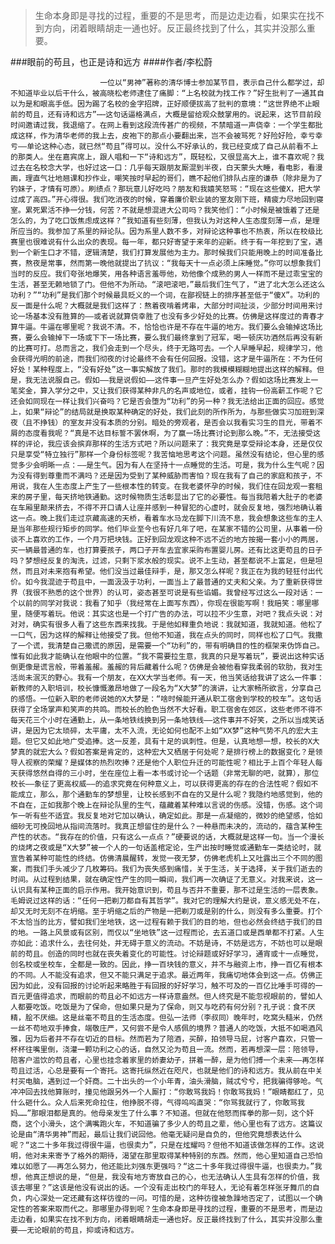 > 生命本身即是寻找的过程，重要的不是思考，而是边走边看，如果实在找不到方向，闭着眼睛胡走一通也好。反正最终找到了什么，其实并没那么重要。

###眼前的苟且，也正是诗和远方
####作者/李松蔚

						一位以“男神”著称的清华博士参加某节目，表示自己什么都学过，却不知道毕业以后干什么，被高晓松老师逮住了痛脚：“上名校就为找工作？”好生批判了一通其自以为是和眼高手低。因为踢了名校的金字招牌，正好顺便拔高了批判的意境：“这世界绝不止眼前的苟且，还有诗和远方”⋯⋯这句话逼格满点，大概是留给观众鼓掌用的。说起来，这节目前段时间邀请过我，我退缩了。在网上看到这段流传甚广的视频，不禁暗道一声侥幸：一个学生都批成这样，作为清华老师的我上去，皮袍下的那点小要翻出来，岂不会被骂死？好险好险，幸亏幸亏——单论这种心态，就已然“苟且”得可以。没什么不好承认的，我已经变成了自己从前看不上的那类人。坐在嘉宾席上，跟人唱和一下“诗和远方”，既轻松，又很显高大上，谁不喜欢呢？我过去在名校念大学，也好过这一口：几乎每天跟朋友厮混到半夜，白天蒙头大睡，看电影，看漫画，理直气壮地翘课和抄作业，嘲笑按时早起的哥们，瞧不起他们排队占座的谦恭（除非是为了钓妹子，才情有可原）。刷绩点？那玩意儿好吃吗？朋友和我嬉笑怒骂：“现在这些傻X，把大学过成了高四。”开心得很。我们吃消夜的时候，穿着廉价职业装的室友刚下班，精疲力尽地回到寝室。累死累活不挣一分钱，何苦？不就是想混进大公司吗？我笑他们：“小时候是被饿着了还是怎么的，为了吃口饭焦虑成这样？”我知道有些刻薄，但我认为对这种人生态度刻薄一点，是理所应当的。我参加了系里的辩论队。因为系里人数不多，对辩论这种事也不热衷，所以在校级比赛里也很难说有什么出众的表现。每一年，都只好寄望于来年的迎新。终于有一年挖到了宝，遇到一个新生口才不错，逻辑清楚，我们打算发展他为主力。那时候我们只能用晚上的时间准备比赛，熬夜是常事，然而第一晚他就提出了抗议：“我每天十一点必须上床睡觉。”你可以想象我们当时的反应。我们夸张地爆笑，用各种语言羞辱他，劝他像个成熟的男人一样而不是过乖宝宝的生活，甚至无赖地锁了门。但他不为所动。“滚吧滚吧，”最后我们生气了，“进了北大怎么还这么功利？”“功利”是我们那个时候最具贬义的一个词，在鄙视链上的排序甚至低于“傻X”。功利的反一面是什么呢？大概就是我们这样了：熬着夜啃着烤串，大部分时间扯淡，少部分时间用来讨论一场基本没有胜算的——或者说就算侥幸胜了也没有多少好处的比赛。仿佛是这样度过的青春才算牛逼。牛逼在哪里呢？我说不清。不，恰恰也许是不存在牛逼的地方。我们要么会输掉这场比赛，要么会输掉下一场或下下一场比赛，要么我们最终拿到了冠军，喝一顿庆功酒然后再没有新的比赛可打。总而言之，我们会走到一个尽头，终于无路可去。一个人早睡早起，规律学习，他会获得光明的前途，而我们彻夜的讨论最终不会有任何回报。没错，这才是牛逼所在：不为任何好处！某种程度上，“没有好处”这一事实解放了我们。那时的我模模糊糊地提出这样的解释。但是，我无法说服自己。假如——我是说假如——这件事一旦产生好处怎么办？假如这场比赛发上一笔奖金，算入学分之中，又让我们获得某种非凡的名声或地位，或者，挂钩一份高薪工作呢？它还会如同现在一样让我们兴奋吗？它是否会堕为“功利”的另一种？我无法给出正面的回应。感觉上，如果“辩论”的结局就是换取某种确定的好处，我们此刻的所作所为，与那些做实习加班到深夜（且不挣钱）的室友并没有本质的分别。暗处的旁观者，是否会以我看实习生的目光，带着不屑的态度看我呢？“真是不达目标誓不罢休啊，为了赢一场比赛讨论到那么晚。”不，无法接受这样的评论，我应该会摈弃那样的生活方式吧？所以问题来了：我究竟是享受辩论本身，还是仅仅只是享受“特立独行”那样一个身份标签呢？我苦恼地思考这个问题。虽然没有结论，但心里的感觉多少会明晰一点：——是生气。因为有人在坚持十一点睡觉的生活。可是，我为什么生气呢？因为没有得到尊重而不满吗？还是因为受到了某种威胁而害怕？现在我有了自己的家庭和孩子，不用说，我在人生态度上产生了一些根本性的转变。在我老婆怀孕的时候，我们住在回龙观一套租来的房子里，每天挤地铁通勤。这时候物质生活彰显出了它的必要性。每当我陪着大肚子的老婆在车厢里颠来挤去，不得不开口请人让座并感到一种冒犯的心虚时，就会反复地，强烈地确认着这一点。晚上我们走过京藏高速的天桥，看着车水马龙在脚下川流不息，我会想象这些车的主人是当年那些规行矩步的同学。他们毕业至今也有好几年了吧，在某家不错的公司里，从事着一份谈不上喜欢的工作，一个月万把块钱。正好到回龙观这种不远不近的地方按揭一套小小的两居，买一辆最普通的车，也打算要孩子，两口子开车去宜家采购布置婴儿房。还有比这更苟且的日子吗？梦想经反复的淘洗，过滤，只剩下浆水般的现实。说不上生动，甚至都说不上富足，但是坦然，而且对未来抱有希望。他们没当过最佳辩手，是，那又怎么样呢？我正在为我的轻狂付出代价。如今我混迹于苟且中，一面汲汲于功利，一面当上了最普通的丈夫和父亲。为了重新获得世界（我很不熟悉的这个世界）的认可，姿态甚至可说是有些谄媚。我曾经写过这么一段对话：一个以前的同学对我说：我看了知乎（我经常在上面写东西），你现在很能写啊！我赔笑：哪里哪里，随便写着玩。他说：其实这也是一个打广告的办法，可以拉不少生意，对吧？我点头说：对对对，确实有很多人看了这些东西来找我。于是他如释重负地说：我就知道，我就知道。他松了一口气，因为这样的解释让他接受了我。但他不知道，我在点头的同时，同样也松了口气。我撒了一个谎，我清楚自己撒谎的原因，是需要一个“功利”的，带有明确目的性的框架来伪饰自己。惟有如此我才能确认在他眼中的位置。“我不需要拉生意，我真的只是写着玩”，要说出这种实话倒更像是谎言般，带着羞赧。羞赧的背后藏着什么呢？仿佛是会被他看穿我柔弱的软肋，我对生活尚未泯灭的野心。我有一个朋友，在XX大学当老师。有一天，他当笑话给我讲了这么一件事：新教师的入职培训，校长慷慨激昂地做了一段名为“X大梦”的演讲，让大家畅所欲言，分享自己的感悟。一位新入职的老师说她的X大梦是：“啥时候能开通从职工宿舍到学校的校车”。这句话获得了全场掌声和笑声的共鸣。而校长的脸色当然不大好看。职工宿舍在郊区，这些老师不得不每天花三个小时在通勤上，从一条地铁线换到另一条地铁线——这件事并不好笑，之所以当成笑话讲，是因为它太琐碎，太平庸，太不入流，无论如何也配不上如“XX梦”这种气势不凡的宏大主题。但它又如此地广受追捧。这一反差，具有十足的讽刺性。但是，认真地想一想，校长的X大梦真的就宏大么？假如答案是肯定的，这种宏大又栖居于何处呢？是排行榜上的数据变化？是领导人视察的荣耀？是媒体的热烈吹捧？还是他个人职位升迁的可能性呢？相比于上百个年轻人每天获得悠然自得的三小时，坐在座位上看一本书或讨论一个话题（非常无聊的吧，就算），那位校长——象征了更高权威——的追求究竟在何种意义上，可以获得更高的存在的合法性呢？假如不能成立，那么，那个通勤车的梦想里，让校长感到不自在的又是什么呢？我隐约地感觉到，他的不自在，正如我那个晚上在辩论队里的生气，蕴藏着某种难以言说的伤感。没错，伤感。这个词乍一听有些不适宜。我反复地对它加以确认，确定如此。那是一点凝缩的，微妙的绝望感，恰如细砂无可挽回地从指间流落时。我真正想留住的是什么？一种悬而未决的，流动的，蕴含某种生产性的状态。“我存在的价值，只有这么一点点？”硬要说的话，大概就是这样一句。当一个漫长的烧烤之夜或是“X大梦”被一个人的一句话盖棺定论，生产出按时睡觉或通勤车一类结论时，就宣告着某种可能性的终结。仿佛清晨醒转，发觉一夜无梦，仿佛老虎机上又吐露出三个不同的图案，而我们手头减少了几枚筹码。我们为丧失感到痛惜，关于生活，关于选择，关于我们逝去的时间。从过程到结果，就在确定性产生的同一瞬间，我们再一次确证了无意义。对我来说，这一认识具有某种正面的启示作用。我开始意识到，苟且与否并不重要，那不过是生活的一层表象。毛姆说过这样的话：“任何一把剃刀都自有其哲学”。我对它的理解大约是说，意义感无处不在，却又无时无刻不在坍缩。至于坍缩之后的产物是一把剃刀或是别的什么，则没有多么重要。打个不太恰当的比方，譬如我们坐地铁，这一过程有赖于我们的目的地，但也必然会终结于我们的目的地。一路上风景或有区别，而仅以“坐地铁”这一过程而论，去五道口或是西单都不打紧。人生亦如此：追求什么，去往何处，并无碍于意义的流动。不妨是诗，不妨是远方，不妨也可以是眼前的苟且。创造的同时也就在丧失着变化的可能性。讨论辩题或好好学习，通宵或十一点睡觉，创名校或坐校车，全都是一致的。因此，挣一百块钱的意义，并不与融资上市，挣一百亿有根本的不同。人不能没有追求，但又不能只满足于追求。最近两年，我痛切地体会到这一点。仿佛正因为如此，没有回报的讨论听起来略胜于有回报的好好学习，触不可及的一百亿比唾手可得的一百元更值得追求，而眼前的苟且必不如远方一样诗意盎然。但人终究是不能忽视眼前的，譬如人人都要吃饭。吃饭是为了保命，但如果只是为了保命，则又与吃药有何分别？孔子说：食不厌精，脍不厌细。这是丝毫不苟且的生活态度。但弘一法师（李叔同）晚年时，吃窝头糙米，仍然一丝不苟地双手捧食，端敬庄严，又何尝不是令人感佩的境界？普通人的吃饭，大抵不如喝酒风雅，因为后者并不存在切近的目标。然而若为了陪酒，买醉，拍领导马屁，讨客户喜欢，只管一杯杯往嘴里倒，浇灌一颗功利之心的话，自然又沦为苟且一流。然而，若再想深一层：陪领导，陪客户滥饮的苟且者，心里也挂念着家里的娇妻幼子，拼着一醉，是为他们搏一个未来——再怎样苟且过活，心总是要有一个寄托。这寄托纵然近在咫尺，也就是他们的诗和远方。我从前在中关村买电脑，遇到过一个奸商。二十出头的一个小年青，油头滑脑，贼忒兮兮，把我骗得够呛。气冲冲回去找他算账时，撞见他跟另外一个人厮打：“你敢骂我妈！你敢骂我妈！”眼睛都红了，见什么砸什么。众人后来死命拉住，他挣脱不得，气得呜呜直哭：“你骂我就行了，你敢骂我妈……”那眼泪都是真的。他母亲发生了什么事？不知道。但就在他怒而挥拳的那一刻，这个奸商，这个小滑头，这个满嘴跑火车，不知道骗了多少人的苟且之辈，他心里也有了远方。这篇议论是由“清华男神”而起，最后让我们说回他。他毫无疑问是自负的，但他究竟想表达什么呢？“这二十多年我过得很牛逼，也很卖力”，只是在炫耀吗？但他不知道该做怎样的工作。这说明，他对未来寄予了格外的期待，渴望在那里取得某种特别的东西。然而，他心里知道自己恐怕难以如愿了——再怎么努力，他还能比刘强东更强吗？“这二十多年我过得很牛逼，也很卖力。”我想，他真正想说的是，“但是，我没有地方寄放自己的心，也无法确认人生具有怎样的价值，我该去哪里？”这该是他没有说出的话。一个没有走出校门的年轻人，无论有着怎样张牙舞爪的自负，内心深处一定还藏有这样彷徨的一问。可惜的是，这种彷徨被急躁地否定了，试图以一个确定性的答案来取而代之。那哪里办得到呢？生命本身即是寻找的过程，重要的不是思考，而是边走边看，如果实在找不到方向，闭着眼睛胡走一通也好。反正最终找到了什么，其实并没那么重要——无论眼前的苟且，抑或诗和远方。			  		